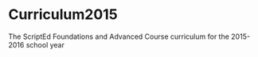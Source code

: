 # Curriculum2015
The ScriptEd Foundations and Advanced Course curriculum for the 2015-2016 school year
